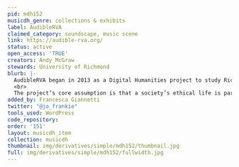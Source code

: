 ```yaml
---
pid: mdh152
musicdh_genre: collections & exhibits
label: AudibleRVA
claimed_category: soundscape, music scene
link: https://audible-rva.org/
status: active
open_access: 'TRUE'
creators: Andy McGraw
stewards: University of Richmond
blurb: |-
  AudibleRVA began in 2013 as a Digital Humanities project to study Richmond’s soundscape and music scene. Ongoing projects are organized along several themes: Live Music, Infrastructure, Education, Soundscapes, Noise, and Carceral Soundscapes.
  <br>
  The project’s core assumption is that a society’s ethical life is partly expressed through the allocation of sonic “goods,” including access to music making and listening and musical infrastructure (venues, schools, stores).
added_by: Francesca Giannetti
twitter: "@jo_frankie"
tools_used: WordPress
code_repository:
order: '151'
layout: musicdh_item
collection: musicdh
thumbnail: img/derivatives/simple/mdh152/thumbnail.jpg
full: img/derivatives/simple/mdh152/fullwidth.jpg
---
```

